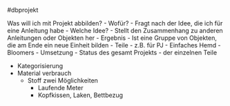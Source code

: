 #dbprojekt

Was will ich mit Projekt abbilden?
		- Wofür?
			- Fragt nach der Idee, die ich für eine Anleitung habe
		- Welche Idee?
			- Stellt den Zusammenhang zu anderen Anleitungen oder Objekten her
		- Ergebnis
			- Ist eine Gruppe von Objekten, die am Ende ein neue Einheit bilden
			- Teile
				- z.B. für PJ
					- Einfaches Hemd
					-  Bloomers
		- Umsetzung
			- Status des gesamt Projekts
			- der einzelnen Teile
- Kategorisierung
- Material verbrauch
	- Stoff zwei Möglichkeiten
		- Laufende Meter
		- Kopfkissen, Laken, Bettbezug